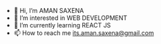 - 👋 Hi, I’m AMAN SAXENA
- 👀 I’m interested in WEB DEVELOPMENT
- 🌱 I’m currently learning REACT JS
- 📫 How to reach me its.aman.saxena@gmail.com

<!---
its-aman-saxena/its-aman-saxena is a ✨ special ✨ repository because its `README.md` (this file) appears on your GitHub profile.
You can click the Preview link to take a look at your changes.
--->
